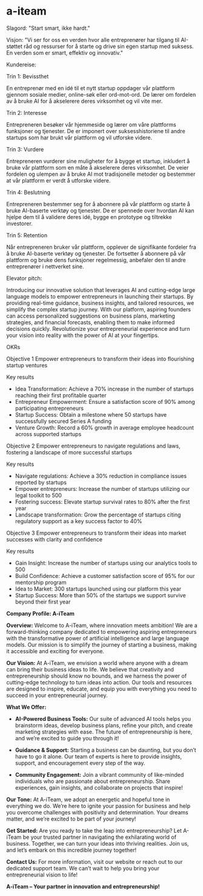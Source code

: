 # a-iteam

Slagord: "Start smart, ikke hardt."

Visjon: "Vi ser for oss en verden hvor alle entreprenører har tilgang til AI-støttet råd og ressurser for å starte og drive sin egen startup med suksess. En verden som er smart, effektiv og innovativ."



Kundereise:


Trin 1: Bevissthet

En entreprenør med en idé til et nytt startup oppdager vår plattform gjennom sosiale medier, online-søk eller ord-mot-ord.
De lærer om fordelen av å bruke AI for å akselerere deres virksomhet og vil vite mer.


Trin 2: Interesse

Entrepreneren besøker vår hjemmeside og lærer om våre plattforms funksjoner og tjenester.
De er imponert over suksesshistoriene til andre startups som har brukt vår plattform og vil utforske videre.


Trin 3: Vurdere

Entrepreneren vurderer sine muligheter for å bygge et startup, inkludert å bruke vår plattform som en måte å akselerere deres virksomhet.
De veier fordelen og ulempen av å bruke AI mot tradisjonelle metoder og bestemmer at vår plattform er verdt å utforske videre.


Trin 4: Beslutning

Entrepreneren bestemmer seg for å abonnere på vår plattform og starte å bruke AI-baserte verktøy og tjenester.
De er spennede over hvordan AI kan hjelpe dem til å validere deres idé, bygge en prototype og tiltrekke investorer.


Trin 5: Retention

Når entrepreneren bruker vår plattform, opplever de signifikante fordeler fra å bruke AI-baserte verktøy og tjenester.
De fortsetter å abonnere på vår plattform og bruke dens funksjoner regelmessig, anbefaler den til andre entreprenører i nettverket sine.



Elevator pitch:

Introducing our innovative solution that leverages AI and cutting-edge large language models to empower entrepreneurs in launching their startups. By providing real-time guidance, business insights, and tailored resources, we simplify the complex startup journey. With our platform, aspiring founders can access personalized suggestions on business plans, marketing strategies, and financial forecasts, enabling them to make informed decisions quickly. Revolutionize your entrepreneurial experience and turn your vision into reality with the power of AI at your fingertips.


OKRs

Objective 1
Empower entrepreneurs to transform their ideas into flourishing startup ventures

Key results
- Idea Transformation: Achieve a 70% increase in the number of startups reaching their first profitable quarter
- Entrepreneur Empowerment: Ensure a satisfaction score of 90% among participating entrepreneurs
- Startup Success: Obtain a milestone where 50 startups have successfully secured Series A funding
- Venture Growth: Record a 60% growth in average employee headcount across supported startups

Objective 2
Empower entrepreneurs to navigate regulations and laws, fostering a landscape of more successful startups

Key results
- Navigate regulations: Achieve a 30% reduction in compliance issues reported by startups
- Empower entrepreneurs: Increase the number of startups utilizing our legal toolkit to 500
- Fostering success: Elevate startup survival rates to 80% after the first year
- Landscape transformation: Grow the percentage of startups citing regulatory support as a key success factor to 40%


Objective 3
Empower entrepreneurs to transform their ideas into market successes with clarity and confidence

Key results
- Gain Insight: Increase the number of startups using our analytics tools to 500
- Build Confidence: Achieve a customer satisfaction score of 95% for our mentorship program
- Idea to Market: 300 startups launched using our platform this year
- Startup Success: More than 50% of the startups we support survive beyond their first year


**Company Profile: A-iTeam**

**Overview:**
Welcome to A-iTeam, where innovation meets ambition! We are a forward-thinking company dedicated to empowering aspiring entrepreneurs with the transformative power of artificial intelligence and large language models. Our mission is to simplify the journey of starting a business, making it accessible and exciting for everyone.

**Our Vision:**
At A-iTeam, we envision a world where anyone with a dream can bring their business ideas to life. We believe that creativity and entrepreneurship should know no bounds, and we harness the power of cutting-edge technology to turn ideas into action. Our tools and resources are designed to inspire, educate, and equip you with everything you need to succeed in your entrepreneurial journey.

**What We Offer:**
- **AI-Powered Business Tools:** Our suite of advanced AI tools helps you brainstorm ideas, develop business plans, refine your pitch, and create marketing strategies with ease. The future of entrepreneurship is here, and we’re excited to guide you through it!
  
- **Guidance & Support:** Starting a business can be daunting, but you don’t have to go it alone. Our team of experts is here to provide insights, support, and encouragement every step of the way. 

- **Community Engagement:** Join a vibrant community of like-minded individuals who are passionate about entrepreneurship. Share experiences, gain insights, and collaborate on projects that inspire!

**Our Tone:**
At A-iTeam, we adopt an energetic and hopeful tone in everything we do. We’re here to ignite your passion for business and help you overcome challenges with positivity and determination. Your dreams matter, and we’re excited to be part of your journey!

**Get Started:**
Are you ready to take the leap into entrepreneurship? Let A-iTeam be your trusted partner in navigating the exhilarating world of business. Together, we can turn your ideas into thriving realities. Join us, and let’s embark on this incredible journey together!

**Contact Us:**
For more information, visit our website or reach out to our dedicated support team. We can’t wait to help you bring your entrepreneurial vision to life! 

**A-iTeam – Your partner in innovation and entrepreneurship!**
